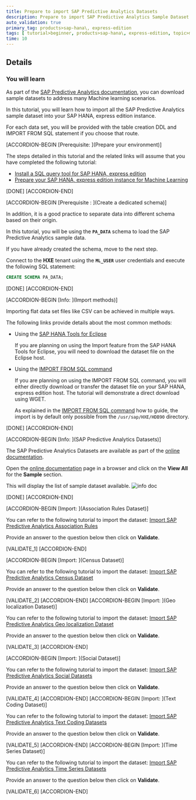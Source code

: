 ```yaml
---
title: Prepare to import SAP Predictive Analytics Datasets
description: Prepare to import SAP Predictive Analytics Sample Dataset in your SAP HANA, express edition instance
auto_validation: true
primary_tag: products>sap-hana\, express-edition
tags: [ tutorial>beginner, products>sap-hana\, express-edition, topic>machine-learning ]
time: 10
---
```


## Details
### You will learn
As part of the [SAP Predictive Analytics documentation](https://help.sap.com/viewer/p/SAP_PREDICTIVE_ANALYTICS), you can download sample datasets to address many Machine learning scenarios.

In this tutorial, you will learn how to import all the SAP Predictive Analytics sample dataset into your SAP HANA, express edition instance.

For each data set, you will be provided with the table creation DDL and IMPORT FROM SQL statement if you choose that route.

[ACCORDION-BEGIN [Prerequisite: ](Prepare your environment)]

The steps detailed in this tutorial and the related links will assume that you have completed the following tutorial:

- [Install a SQL query tool for SAP HANA, express edition](https://www.sap.com/developer/tutorials/mlb-hxe-tools-sql.html)
- [Prepare your SAP HANA, express edition instance for Machine Learning](https://www.sap.com/developer/tutorials/mlb-hxe-setup-basic.html)

[DONE]
[ACCORDION-END]

[ACCORDION-BEGIN [Prerequisite : ](Create a dedicated schema)]

In addition, it is a good practice to separate data into different schema based on their origin.

In this tutorial, you will be using the **`PA_DATA`** schema to load the SAP Predictive Analytics sample data.

If you have already created the schema, move to the next step.

Connect to the **HXE** tenant using the **`ML_USER`** user credentials and execute the following SQL statement:

```SQL
CREATE SCHEMA PA_DATA;
```

[DONE]
[ACCORDION-END]

[ACCORDION-BEGIN [Info: ](Import methods)]

Importing flat data set files like CSV can be achieved in multiple ways.

The following links provide details about the most common methods:

 - Using the [SAP HANA Tools for Eclipse](https://www.sap.com/developer/tutorials/mlb-hxe-import-data-eclipse.html)

    If you are planning on using the Import feature from the SAP HANA Tools for Eclipse, you will need to download the dataset file on the Eclipse host.

 - Using the [IMPORT FROM SQL command](https://www.sap.com/developer/tutorials/mlb-hxe-import-data-sql-import.html)

    If you are planning on using the IMPORT FROM SQL command, you will either directly download or transfer the dataset file on your SAP HANA, express edition host. The tutorial will demonstrate a direct download using WGET.

    As explained in the [IMPORT FROM SQL command](https://www.sap.com/developer/tutorials/mlb-hxe-import-data-sql-import.html) how to guide, the import is by default only possible from the `/usr/sap/HXE/HDB90` directory.

[DONE]
[ACCORDION-END]

[ACCORDION-BEGIN [Info: ](SAP Predictive Analytics Datasets)]

The SAP Predictive Analytics Datasets are available as part of the [online documentation](https://help.sap.com/viewer/p/SAP_PREDICTIVE_ANALYTICS).

Open the [online documentation](https://help.sap.com/viewer/p/SAP_PREDICTIVE_ANALYTICS) page in a browser and click on the **View All** for the **Sample** section.

This will display the list of sample dataset available.
![info doc](01-0.png)

[DONE]
[ACCORDION-END]

[ACCORDION-BEGIN [Import: ](Association Rules Dataset)]

You can refer to the following tutorial to import the dataset: [Import SAP Predictive Analytics Association Rules](https://www.sap.com/developer/tutorials/mlb-hxe-import-data-pa-association.html)

Provide an answer to the question below then click on **Validate**.

[VALIDATE_1]
[ACCORDION-END]

[ACCORDION-BEGIN [Import: ](Census Dataset)]

You can refer to the following tutorial to import the dataset: [Import SAP Predictive Analytics Census Dataset](https://www.sap.com/developer/tutorials/mlb-hxe-import-data-pa-census.html)

Provide an answer to the question below then click on **Validate**.

[VALIDATE_2]
[ACCORDION-END]
[ACCORDION-BEGIN [Import: ](Geo localization Dataset)]

You can refer to the following tutorial to import the dataset: [Import SAP Predictive Analytics Geo localization Dataset](https://www.sap.com/developer/tutorials/mlb-hxe-import-data-pa-geolocalization.html)

Provide an answer to the question below then click on **Validate**.

[VALIDATE_3]
[ACCORDION-END]

[ACCORDION-BEGIN [Import: ](Social Dataset)]

You can refer to the following tutorial to import the dataset: [Import SAP Predictive Analytics Social Datasets](https://www.sap.com/developer/tutorials/mlb-hxe-import-data-pa-social.html)

Provide an answer to the question below then click on **Validate**.

[VALIDATE_4]
[ACCORDION-END]
[ACCORDION-BEGIN [Import: ](Text Coding Dataset)]

You can refer to the following tutorial to import the dataset: [Import SAP Predictive Analytics Text Coding Datasets](https://www.sap.com/developer/tutorials/mlb-hxe-import-data-pa-textcoding.html)

Provide an answer to the question below then click on **Validate**.

[VALIDATE_5]
[ACCORDION-END]
[ACCORDION-BEGIN [Import: ](Time Series Dataset)]

You can refer to the following tutorial to import the dataset: [Import SAP Predictive Analytics Time Series Datasets](https://www.sap.com/developer/tutorials/mlb-hxe-import-data-pa-timeseries.html)

Provide an answer to the question below then click on **Validate**.

[VALIDATE_6]
[ACCORDION-END]
